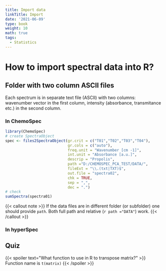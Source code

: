 ```yaml
---
title: Import data
linkTitle: Import
date: '2021-06-09'
type: book
weight: 10
math: true
tags:
  - Statistics
---
```


# How to import spectral data into R?


## Folder with two column ASCII files

Each spectrum is in separate text file (ASCII) with two columns: wavenumber vector in the first column, intensity (absorbance, transmitance etc.) in the second column.

### In ChemoSpec

```r
library(ChemoSpec)
# create SpectraObject
spec <- files2SpectraObject(gr.crit = c("T01","T02","T03","T04"),
                            gr.cols = c("auto"),
                            freq.unit = "Wavenumber [cm -1]",
                            int.unit = "Absorbance [a.u.]",
                            descrip = "Propolis",
                            path ="D:/CHEMOSPEC_PCA_TEST/DATA/",
                            fileExt = "\\.(txt|TXT)$",
                            out.file = "spectra02",
                            chk = TRUE,
                            sep = ",",
                            dec = ".")
# check
sumSpectra(spectra01)
```


{{< callout note >}}
If the data files are in different folder (or subfolder) one should provide `path`. Both full path and relative (`r path ="DATA"`) work.
{{< /callout >}}


### In hyperSpec



## Quiz

{{< spoiler text="What function to use in R to transpose matrix?" >}}
Function name is  `t(matrix)`
{{< /spoiler >}}

